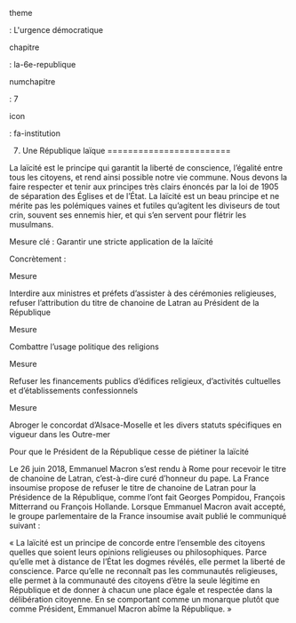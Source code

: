 theme

:   L'urgence démocratique

chapitre

:   la-6e-republique

numchapitre

:   7

icon

:   fa-institution

7. Une République laïque
========================

<div class="admonition note">

La laïcité est le principe qui garantit la liberté de conscience,
l’égalité entre tous les citoyens, et rend ainsi possible notre vie
commune. Nous devons la faire respecter et tenir aux principes très
clairs énoncés par la loi de 1905 de séparation des Églises et de
l’État. La laïcité est un beau principe et ne mérite pas les polémiques
vaines et futiles qu’agitent les diviseurs de tout crin, souvent ses
ennemis hier, et qui s’en servent pour flétrir les musulmans.

</div>

Mesure clé : Garantir une stricte application de la laïcité

Concrètement :

<div class="admonition">

Mesure

Interdire aux ministres et préfets d’assister à des cérémonies
religieuses, refuser l’attribution du titre de chanoine de Latran au
Président de la République

</div>

<div class="admonition">

Mesure

Combattre l’usage politique des religions

</div>

<div class="admonition">

Mesure

Refuser les financements publics d’édifices religieux, d’activités
cultuelles et d’établissements confessionnels

</div>

<div class="admonition">

Mesure

Abroger le concordat d’Alsace-Moselle et les divers statuts spécifiques
en vigueur dans les Outre-mer

</div>

<div class="admonition note">

Pour que le Président de la République cesse de piétiner la laïcité

Le 26 juin 2018, Emmanuel Macron s’est rendu à Rome pour recevoir le
titre de chanoine de Latran, c’est-à-dire curé d’honneur du pape. La
France insoumise propose de refuser le titre de chanoine de Latran pour
la Présidence de la République, comme l’ont fait Georges Pompidou,
François Mitterrand ou François Hollande. Lorsque Emmanuel Macron avait
accepté, le groupe parlementaire de la France insoumise avait publié le
communiqué suivant :

« La laïcité est un principe de concorde entre l’ensemble des citoyens
quelles que soient leurs opinions religieuses ou philosophiques. Parce
qu’elle met à distance de l’État les dogmes révélés, elle permet la
liberté de conscience. Parce qu’elle ne reconnaît pas les communautés
religieuses, elle permet à la communauté des citoyens d’être la seule
légitime en République et de donner à chacun une place égale et
respectée dans la délibération citoyenne. En se comportant comme un
monarque plutôt que comme Président, Emmanuel Macron abîme la
République. »

</div>
